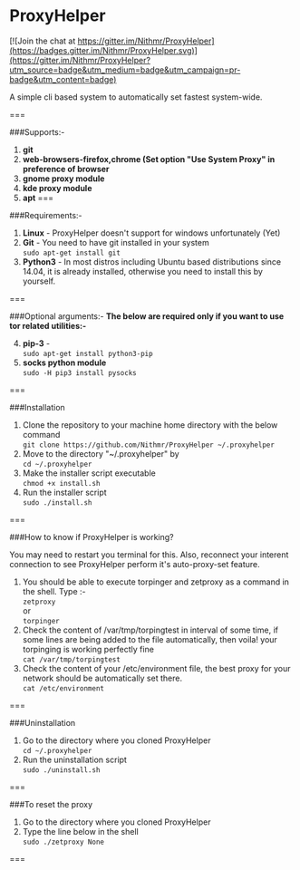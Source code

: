 # ProxyHelper

[![Join the chat at https://gitter.im/Nithmr/ProxyHelper](https://badges.gitter.im/Nithmr/ProxyHelper.svg)](https://gitter.im/Nithmr/ProxyHelper?utm_source=badge&utm_medium=badge&utm_campaign=pr-badge&utm_content=badge)

A simple cli based system to automatically set fastest system-wide. 
  
===

###Supports:-
  
1. **git**
2. **web-browsers-firefox,chrome (Set option "Use System Proxy" in preference of browser**
3. **gnome proxy module**
4. **kde proxy module**
5. **apt**
===

###Requirements:-
  
1. **Linux**  -  ProxyHelper doesn't support for windows unfortunately (Yet)  
2. **Git**  -  You need to have git installed in your system   
```sudo apt-get install git```  
3. **Python3**  -  In most distros including Ubuntu based distributions since 14.04, it is already installed, otherwise you need to install this by yourself.

===

###Optional arguments:-
**The below are required only if you want to use **tor** related utilities:-**
  
4. **pip-3**  -    
```sudo apt-get install python3-pip```
5. **socks python module**   
```sudo -H pip3 install pysocks```

===

###Installation  
1. Clone the repository to your machine home directory with the below command   
```git clone https://github.com/Nithmr/ProxyHelper ~/.proxyhelper```
2. Move to the directory "~/.proxyhelper" by   
```cd ~/.proxyhelper```
3. Make the installer script executable  
```chmod +x install.sh```  
4. Run the installer script  
```sudo ./install.sh```
    
===


###How to know if ProxyHelper is working?   

You may need to restart you terminal for this. Also, reconnect your interent connection to see ProxyHelper perform it's auto-proxy-set feature.    
  
1. You should be able to execute torpinger and zetproxy as a command in the shell. Type :-    
```zetproxy ```  
or      
```torpinger ```
3. Check the content of /var/tmp/torpingtest in interval of some time, if some lines are being added to the file automatically, then voila! your torpinging is working perfectly fine    
```cat /var/tmp/torpingtest ```
4. Check the content of your /etc/environment file, the best proxy for your network should be automatically set there.    
```cat /etc/environment ```

===


###Uninstallation
  
1. Go to the directory where you cloned ProxyHelper  
```cd ~/.proxyhelper```
2. Run the uninstallation script  
```sudo ./uninstall.sh```
   
===

###To reset the proxy  
1. Go to the directory where you cloned ProxyHelper  
2. Type the line below in the shell  
```sudo ./zetproxy None```

===
